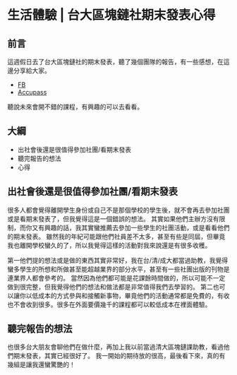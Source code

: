 # 生活體驗 | 台大區塊鏈社期末發表心得

## 前言

這週假日去了台大區塊鏈社的期末發表，聽了幾個團隊的報告，有一些感想，在這邊分享給大家。

- [FB](https://www.facebook.com/NTUFintechClub)
- [Accupass](https://www.accupass.com/event/2306051237162066320254)

聽說未來會開不錯的課程，有興趣的可以去看看。

## 大綱

- 出社會後還是很值得參加社團/看期末發表
- 聽完報告的想法
- 心得

## 出社會後還是很值得參加社團/看期末發表

很多人都會覺得離開學生身份或自己不是那個學校的學生後，就不會再去參加社團或是看期末發表了，但我覺得這是一個錯誤的想法。
其實如果他們主辦方沒有限制，而你又有興趣的話，我其實蠻推薦去參加一些學生的社團活動，或是看看他們的期末發表。
雖然我的年紀可能跟他們社員差不太多，甚至有些是同屆，但畢竟我也離開學校蠻久的了，所以我覺得這樣的活動對我來說還是有很多收穫。

第一他們提的想法或是做的東西其實非常好，我在台/清/成大都當過助教，我覺得蠻多學生的所想和所做甚至能超越業界的部分水平，甚至有一些社團出版的刊物是連業界人都會參考的。
當然因為他們都可能是花課餘時間做的，所以可能不一定做到很完整，但我覺得他們的想法和做法都是非常值得我們去學習的。
第二也可以讓你以低成本的方式參與和接觸新事物，畢竟他們的活動通常都是免費的，有收也不會收到很多。很多在外面要價幾千的課程都可以較低成本在裡面體驗。

## 聽完報告的想法

也很多台大朋友會聊他們在做什麼，再加上我以前當過清大區塊鏈課助教，看過他們期末發表，其實已經很好了。
我一開始的期待放的很高，最後看下來，真的有幾組是讓我還蠻驚艷的！


